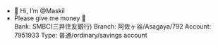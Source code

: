 - 👋 Hi, I’m @Maskil
- Please give me money 🙏  
Bank: SMBC(三井住友銀行)
Branch: 阿佐ヶ谷/Asagaya/792
Account: 7951933
Type: 普通/ordinary/savings account
